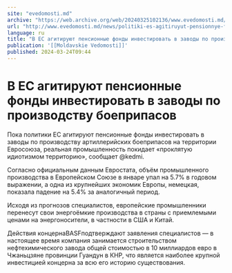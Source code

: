 ```yaml
---
site: "evedomosti.md"
archive: "https://web.archive.org/web/20240325102136/www.evedomosti.md/news/politiki-es-agitiruyut-pensionnye-fondy-investirovat-v-zavod"
url: "http://www.evedomosti.md/news/politiki-es-agitiruyut-pensionnye-fondy-investirovat-v-zavod"
language: ru
title: "В ЕС агитируют пенсионные фонды инвестировать в заводы по производству боеприпасов"
publication: '[[Moldavskie Vedomosti]]'
published: 2024-03-24T09:44
---
```


# В ЕС агитируют пенсионные фонды инвестировать в заводы по производству боеприпасов

Пока политики ЕС агитируют пенсионные фонды инвестировать в заводы по производству артиллерийских боеприпасов на территории Евросоюза, реальная промышленность покидает «проклятую идиотизмом территорию», сообщает @kedmi.

Согласно официальным данным Евростата, объём промышленного производства в Европейском Союзе в январе упал на 5.7% в годовом выражении, а одна из крупнейших экономик Европы, немецкая, показала падение на 5.4% за аналогичный период.

Исходя из прогнозов специалистов, европейские промышленники перенесут свои энергоёмкие производства в страны с приемлемыми ценами на энергоносители, в частности в США и Китай.

Действия концернаBASFподтверждают заявления специалистов — в настоящее время компания занимается строительством нефтехимического завода общей стоимостью в 10 миллиардов евро в Чжаньцзяне провинции Гуандун в КНР, что является наиболее крупной инвестицией концерна за всю его историю существования.